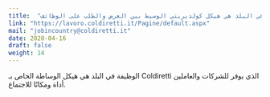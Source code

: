 ```yaml
---
title:  "الوظيفة في البلد هي هيكل كولديريتي الوسيط بين العرض والطلب على الوظائف"
link: "https://lavoro.coldiretti.it/Pagine/default.aspx"
mail: "jobincountry@coldiretti.it"
date: 2020-04-16
draft: false
weight: 14
---
```


الوظيفة في البلد هي هيكل الوساطة الخاص بـ Coldiretti الذي يوفر للشركات والعاملين أداة ومكانًا للاجتماع.
